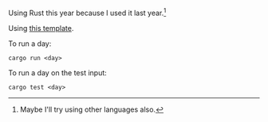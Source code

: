 Using Rust this year because I used it last year.[^1]

Using [this template](https://github.com/fwojtan/AoC-bench-template).

To run a day:
```
cargo run <day>
```

To run a day on the test input:
```
cargo test <day>
```

[^1]: Maybe I'll try using other languages also.
